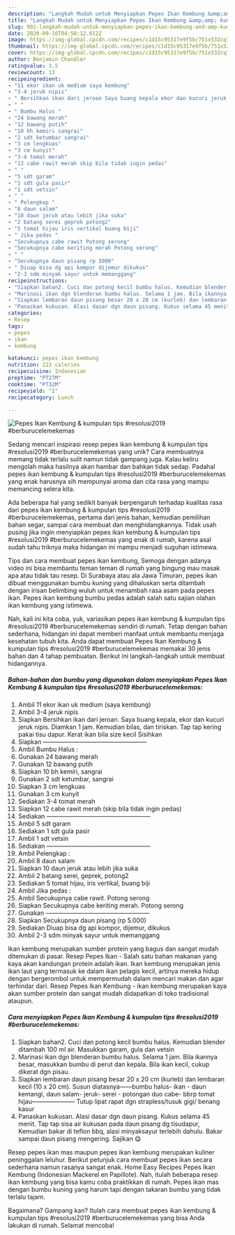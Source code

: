 ```yaml
---
description: "Langkah Mudah untuk Menyiapkan Pepes Ikan Kembung &amp;amp; kumpulan tips #resolusi2019 #berburucelemekemas yang Bikin Ngiler"
title: "Langkah Mudah untuk Menyiapkan Pepes Ikan Kembung &amp;amp; kumpulan tips #resolusi2019 #berburucelemekemas yang Bikin Ngiler"
slug: 991-langkah-mudah-untuk-menyiapkan-pepes-ikan-kembung-and-amp-kumpulan-tips-resolusi2019-berburucelemekemas-yang-bikin-ngiler
date: 2020-09-16T04:58:12.012Z
image: https://img-global.cpcdn.com/recipes/c1d15c95317e9f5b/751x532cq70/pepes-ikan-kembung-kumpulan-tips-resolusi2019-berburucelemekemas-foto-resep-utama.jpg
thumbnail: https://img-global.cpcdn.com/recipes/c1d15c95317e9f5b/751x532cq70/pepes-ikan-kembung-kumpulan-tips-resolusi2019-berburucelemekemas-foto-resep-utama.jpg
cover: https://img-global.cpcdn.com/recipes/c1d15c95317e9f5b/751x532cq70/pepes-ikan-kembung-kumpulan-tips-resolusi2019-berburucelemekemas-foto-resep-utama.jpg
author: Benjamin Chandler
ratingvalue: 3.5
reviewcount: 13
recipeingredient:
- "11 ekor ikan uk medium saya kembung"
- "3-4 jeruk nipis"
- " Bersihkan ikan dari jeroan Saya buang kepala ekor dan kucuri jeruk nipis Diamkan 1 jam Kemudian bilas dan tiriskan Tap tap kering pakai tisu dapur Kerat ikan bila size kecil Sisihkan"
- " "
- " Bumbu Halus "
- "24 bawang merah"
- "12 bawang putih"
- "10 bh kemiri sangrai"
- "2 sdt ketumbar sangrai"
- "3 cm lengkuas"
- "3 cm kunyit"
- "3-4 tomat merah"
- "12 cabe rawit merah skip bila tidak ingin pedas"
- " "
- "5 sdt garam"
- "1 sdt gula pasir"
- "1 sdt vetsin"
- " "
- " Pelengkap "
- "8 daun salam"
- "10 daun jeruk atau lebih jika suka"
- "2 batang serei geprek potong2"
- "5 tomat hijau iris vertikal buang biji"
- " Jika pedas "
- "Secukupnya cabe rawit Potong serong"
- "Secukupnya cabe keriting merah Potong serong"
- " "
- "Secukupnya daun pisang rp 5000"
- " Diuap bisa dg api kompor dijemur dikukus"
- "2-3 sdm minyak sayur untuk memanggang"
recipeinstructions:
- "Siapkan bahan2. Cuci dan potong kecil bumbu halus. Kemudian blender ditambah 100 ml air. Masukkan garam, gula dan vetsin"
- "Marinasi ikan dgn blenderan bumbu halus. Selama 1 jam. Bila ikannya besar, masukkan bumbu di perut dan kepala. Bila ikan kecil, cukup dikerat dgn pisau."
- "Siapkan lembaran daun pisang besar 20 x 20 cm (kurleb) dan lembaran kecil (10 x 20 cm). Susun diatasnya——bumbu halus- ikan - daun kemangi, daun salam- jeruk- serei - potongan duo cabe- bbrp tomat hijau——————— Tutup lipat rapat dgn strapless/tusuk gigi/ benang kasur"
- "Panaskan kukusan. Alasi dasar dgn daun pisang. Kukus selama 45 menit. Tap tap sisa air kukusan pada daun pisang dg tisudapur, Kemudian bakar di teflon bbq, alasi minyaksayur terlebih dahulu. Bakar sampai daun pisang mengering. Sajikan 😋"
categories:
- Resep
tags:
- pepes
- ikan
- kembung

katakunci: pepes ikan kembung 
nutrition: 223 calories
recipecuisine: Indonesian
preptime: "PT27M"
cooktime: "PT32M"
recipeyield: "1"
recipecategory: Lunch

---
```



![Pepes Ikan Kembung &amp; kumpulan tips #resolusi2019 #berburucelemekemas](https://img-global.cpcdn.com/recipes/c1d15c95317e9f5b/751x532cq70/pepes-ikan-kembung-kumpulan-tips-resolusi2019-berburucelemekemas-foto-resep-utama.jpg)

Sedang mencari inspirasi resep pepes ikan kembung &amp; kumpulan tips #resolusi2019 #berburucelemekemas yang unik? Cara membuatnya memang tidak terlalu sulit namun tidak gampang juga. Kalau keliru mengolah maka hasilnya akan hambar dan bahkan tidak sedap. Padahal pepes ikan kembung &amp; kumpulan tips #resolusi2019 #berburucelemekemas yang enak harusnya sih mempunyai aroma dan cita rasa yang mampu memancing selera kita.

Ada beberapa hal yang sedikit banyak berpengaruh terhadap kualitas rasa dari pepes ikan kembung &amp; kumpulan tips #resolusi2019 #berburucelemekemas, pertama dari jenis bahan, kemudian pemilihan bahan segar, sampai cara membuat dan menghidangkannya. Tidak usah pusing jika ingin menyiapkan pepes ikan kembung &amp; kumpulan tips #resolusi2019 #berburucelemekemas yang enak di rumah, karena asal sudah tahu triknya maka hidangan ini mampu menjadi suguhan istimewa.

Tips dan cara membuat pepes ikan kembung, Semoga dengan adanya video ini bisa membantu teman teman di rumah yang bingung mau masak apa atau tidak tau resep. Di Surabaya atau ala Jawa Timuran, pepes ikan dibuat menggunakan bumbu kuning yang dihaluskan serta ditambah dengan irisan belimbing wuluh untuk menambah rasa asam pada pepes ikan. Pepes ikan kembung bumbu pedas adalah salah satu sajian olahan ikan kembung yang istimewa.


Nah, kali ini kita coba, yuk, variasikan pepes ikan kembung &amp; kumpulan tips #resolusi2019 #berburucelemekemas sendiri di rumah. Tetap dengan bahan sederhana, hidangan ini dapat memberi manfaat untuk membantu menjaga kesehatan tubuh kita. Anda dapat membuat Pepes Ikan Kembung &amp; kumpulan tips #resolusi2019 #berburucelemekemas memakai 30 jenis bahan dan 4 tahap pembuatan. Berikut ini langkah-langkah untuk membuat hidangannya.

<!--inarticleads1-->

##### Bahan-bahan dan bumbu yang digunakan dalam menyiapkan Pepes Ikan Kembung &amp; kumpulan tips #resolusi2019 #berburucelemekemas:

1. Ambil 11 ekor ikan uk medium (saya kembung)
1. Ambil 3-4 jeruk nipis
1. Siapkan  Bersihkan ikan dari jeroan. Saya buang kepala, ekor dan kucuri jeruk nipis. Diamkan 1 jam. Kemudian bilas, dan tiriskan. Tap tap kering pakai tisu dapur. Kerat ikan bila size kecil Sisihkan
1. Siapkan  —————————————————
1. Ambil  Bumbu Halus :
1. Gunakan 24 bawang merah
1. Gunakan 12 bawang putih
1. Siapkan 10 bh kemiri, sangrai
1. Gunakan 2 sdt ketumbar, sangrai
1. Siapkan 3 cm lengkuas
1. Gunakan 3 cm kunyit
1. Sediakan 3-4 tomat merah
1. Siapkan 12 cabe rawit merah (skip bila tidak ingin pedas)
1. Sediakan  —————————————————
1. Ambil 5 sdt garam
1. Sediakan 1 sdt gula pasir
1. Ambil 1 sdt vetsin
1. Sediakan  —————————————————
1. Ambil  Pelengkap :
1. Ambil 8 daun salam
1. Siapkan 10 daun jeruk atau lebih jika suka
1. Ambil 2 batang serei, geprek, potong2
1. Sediakan 5 tomat hijau, iris vertikal, buang biji
1. Ambil  Jika pedas :
1. Ambil Secukupnya cabe rawit. Potong serong
1. Siapkan Secukupnya cabe keriting merah. Potong serong
1. Gunakan  —————————————————
1. Siapkan Secukupnya daun pisang (rp 5.000)
1. Sediakan  Diuap bisa dg api kompor, dijemur, dikukus
1. Ambil 2-3 sdm minyak sayur untuk memanggang


Ikan kembung merupakan sumber protein yang bagus dan sangat mudah ditemukan di pasar. Resep Pepes Ikan - Salah satu bahan makanan yang kaya akan kandungan protein adalah ikan. Ikan kembung merupakan jenis ikan laut yang termasuk ke dalam ikan pelagis kecil, artinya mereka hidup dengan bergerombol untuk mempermudah dalam mencari makan dan agar terhindar dari. Resep Pepes Ikan Kembung - ikan kembung merupakan kaya akan sumber protein dan sangat mudah didapatkan di toko tradisional ataupun. 

<!--inarticleads2-->

##### Cara menyiapkan Pepes Ikan Kembung &amp; kumpulan tips #resolusi2019 #berburucelemekemas:

1. Siapkan bahan2. Cuci dan potong kecil bumbu halus. Kemudian blender ditambah 100 ml air. Masukkan garam, gula dan vetsin
1. Marinasi ikan dgn blenderan bumbu halus. Selama 1 jam. Bila ikannya besar, masukkan bumbu di perut dan kepala. Bila ikan kecil, cukup dikerat dgn pisau.
1. Siapkan lembaran daun pisang besar 20 x 20 cm (kurleb) dan lembaran kecil (10 x 20 cm). Susun diatasnya——bumbu halus- ikan - daun kemangi, daun salam- jeruk- serei - potongan duo cabe- bbrp tomat hijau——————— Tutup lipat rapat dgn strapless/tusuk gigi/ benang kasur
1. Panaskan kukusan. Alasi dasar dgn daun pisang. Kukus selama 45 menit. Tap tap sisa air kukusan pada daun pisang dg tisudapur, Kemudian bakar di teflon bbq, alasi minyaksayur terlebih dahulu. Bakar sampai daun pisang mengering. Sajikan 😋


Resep pepes ikan mas maupun pepes ikan kembung merupakan kuliner peninggalan leluhur. Berikut petunjuk cara membuat pepes ikan secara sederhana namun rasanya sangat enak. Home Easy Recipes Pepes Ikan Kembung (Indonesian Mackerel en Papillote). Nah, itulah beberapa resep ikan kembung yang bisa kamu coba praktikkan di rumah. Pepes ikan mas dengan bumbu kuning yang harum tapi dengan takaran bumbu yang tidak terlalu tajam. 

Bagaimana? Gampang kan? Itulah cara membuat pepes ikan kembung &amp; kumpulan tips #resolusi2019 #berburucelemekemas yang bisa Anda lakukan di rumah. Selamat mencoba!
